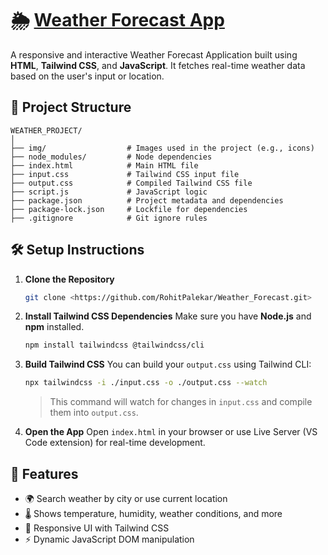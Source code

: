 
# 🌦️ [Weather Forecast App](https://rohitpalekar.github.io/Weather_Forecast/)

A responsive and interactive Weather Forecast Application built using **HTML**, **Tailwind CSS**, and **JavaScript**. It fetches real-time weather data based on the user's input or location.

## 📁 Project Structure

```
WEATHER_PROJECT/
│
├── img/                  # Images used in the project (e.g., icons)
├── node_modules/         # Node dependencies
├── index.html            # Main HTML file
├── input.css             # Tailwind CSS input file
├── output.css            # Compiled Tailwind CSS file
├── script.js             # JavaScript logic
├── package.json          # Project metadata and dependencies
├── package-lock.json     # Lockfile for dependencies
├── .gitignore            # Git ignore rules
```

## 🛠️ Setup Instructions

1. **Clone the Repository**
   ```bash
   git clone <https://github.com/RohitPalekar/Weather_Forecast.git>
   ```

2. **Install Tailwind CSS Dependencies**
   Make sure you have **Node.js** and **npm** installed.

   ```bash
   npm install tailwindcss @tailwindcss/cli
   ```

3. **Build Tailwind CSS**
   You can build your `output.css` using Tailwind CLI:

   ```bash
   npx tailwindcss -i ./input.css -o ./output.css --watch
   ```

   > This command will watch for changes in `input.css` and compile them into `output.css`.

4. **Open the App**
   Open `index.html` in your browser or use Live Server (VS Code extension) for real-time development.

## 🚀 Features

- 🌍 Search weather by city or use current location
- 🌡️ Shows temperature, humidity, weather conditions, and more
- 📱 Responsive UI with Tailwind CSS
- ⚡ Dynamic JavaScript DOM manipulation



